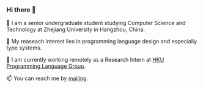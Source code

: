 ### Hi there 👋

🌱 I am a senior undergraduate student studying Computer Science and Technology at Zhejiang University in Hangzhou, China.

🔭 My reaseach interest lies in programming language design and especially type systems.

🔬 I am currently working remotely as a Research Intern at [HKU Programming Language Group](https://hkuplg.github.io/).

📫 You can reach me by [mailing](mailto:afan2018@zju.edu.cn).

<!--
**andongfan/andongfan** is a ✨ _special_ ✨ repository because its `README.md` (this file) appears on your GitHub profile.

Here are some ideas to get you started:

- 🔭 I’m currently working on ...
- 🌱 I’m currently learning ...
- 👯 I’m looking to collaborate on ...
- 🤔 I’m looking for help with ...
- 💬 Ask me about ...
- 📫 How to reach me: ...
- 😄 Pronouns: ...
- ⚡ Fun fact: ...
-->
